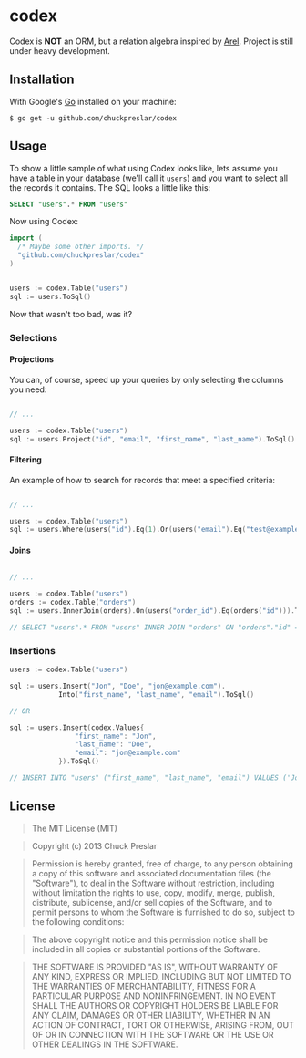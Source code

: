 # codex

Codex is **NOT** an ORM, but a relation algebra inspired by [Arel](http://www.github.com/rails/arel). Project is still under heavy development.

## Installation

With Google's [Go](http://www.golang.org) installed on your machine:

    $ go get -u github.com/chuckpreslar/codex

## Usage

To show a little sample of what using Codex looks like, lets assume you have a table in your database (we'll call it `users`) and you want to select all the records it contains.  The SQL looks a little like this:

```sql
SELECT "users".* FROM "users"
```

Now using Codex:

```go
import (
  /* Maybe some other imports. */
  "github.com/chuckpreslar/codex"
)


users := codex.Table("users")
sql := users.ToSql()

```

Now that wasn't too bad, was it?

### Selections

#### Projections

You can, of course, speed up your queries by only selecting the columns you need:

```go

// ...

users := codex.Table("users")
sql := users.Project("id", "email", "first_name", "last_name").ToSql()

```

#### Filtering

An example of how to search for records that meet a specified criteria:

```go

// ...

users := codex.Table("users")
sql := users.Where(users("id").Eq(1).Or(users("email").Eq("test@example.com"))).ToSql()

```

#### Joins

```go

// ...

users := codex.Table("users")
orders := codex.Table("orders")
sql := users.InnerJoin(orders).On(users("order_id").Eq(orders("id"))).ToSql()

// SELECT "users".* FROM "users" INNER JOIN "orders" ON "orders"."id" = "users"."order_id"

```

### Insertions

```go
users := codex.Table("users")

sql := users.Insert("Jon", "Doe", "jon@example.com").
            Into("first_name", "last_name", "email").ToSql()

// OR

sql := users.Insert(codex.Values{
                "first_name": "Jon",
                "last_name": "Doe",
                "email": "jon@example.com"
            }).ToSql()

// INSERT INTO "users" ("first_name", "last_name", "email") VALUES ('Jon', 'Doe', 'jon@example.com')
```

## License

> The MIT License (MIT)

> Copyright (c) 2013 Chuck Preslar

> Permission is hereby granted, free of charge, to any person obtaining a copy
> of this software and associated documentation files (the "Software"), to deal
> in the Software without restriction, including without limitation the rights
> to use, copy, modify, merge, publish, distribute, sublicense, and/or sell
> copies of the Software, and to permit persons to whom the Software is
> furnished to do so, subject to the following conditions:

> The above copyright notice and this permission notice shall be included in
> all copies or substantial portions of the Software.

> THE SOFTWARE IS PROVIDED "AS IS", WITHOUT WARRANTY OF ANY KIND, EXPRESS OR
> IMPLIED, INCLUDING BUT NOT LIMITED TO THE WARRANTIES OF MERCHANTABILITY,
> FITNESS FOR A PARTICULAR PURPOSE AND NONINFRINGEMENT. IN NO EVENT SHALL THE
> AUTHORS OR COPYRIGHT HOLDERS BE LIABLE FOR ANY CLAIM, DAMAGES OR OTHER
> LIABILITY, WHETHER IN AN ACTION OF CONTRACT, TORT OR OTHERWISE, ARISING FROM,
> OUT OF OR IN CONNECTION WITH THE SOFTWARE OR THE USE OR OTHER DEALINGS IN
> THE SOFTWARE.
